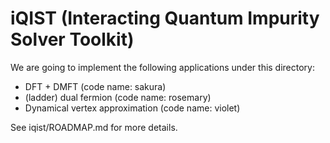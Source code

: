 # iQIST (Interacting Quantum Impurity Solver Toolkit)

We are going to implement the following applications under this directory:

* DFT + DMFT (code name: sakura)
* (ladder) dual fermion (code name: rosemary)
* Dynamical vertex approximation (code name: violet)

See iqist/ROADMAP.md for more details.
